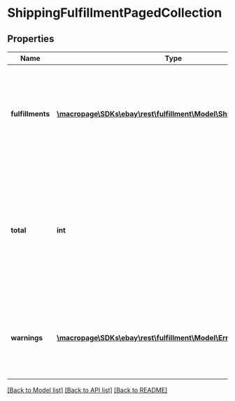 # ShippingFulfillmentPagedCollection

## Properties
Name | Type | Description | Notes
------------ | ------------- | ------------- | -------------
**fulfillments** | [**\macropage\SDKs\ebay\rest\fulfillment\Model\ShippingFulfillment[]**](ShippingFulfillment.md) | This array contains one or more fulfillments required for the order that was specified in method endpoint. | [optional] 
**total** | **int** | The total number of fulfillments in the specified order. Note: If no fulfillments are found for the order, this field is returned with a value of 0. | [optional] 
**warnings** | [**\macropage\SDKs\ebay\rest\fulfillment\Model\Error[]**](Error.md) | This array is only returned if one or more errors or warnings occur with the call request. | [optional] 

[[Back to Model list]](../README.md#documentation-for-models) [[Back to API list]](../README.md#documentation-for-api-endpoints) [[Back to README]](../README.md)


